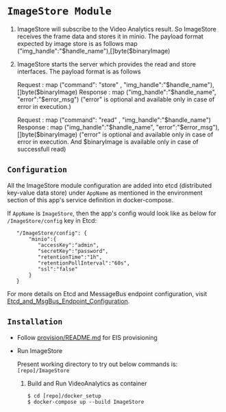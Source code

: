 # `ImageStore Module`

1. ImageStore will subscribe to the Video Analytics result. So ImageStore
   receives the frame data and stores it in minio.
   The payload format expected by image store is as follows
   map ("img_handle":"$handle_name"),[]byte($binaryImage)

2. ImageStore starts the server which provides the read and store interfaces.
   The payload format is as follows

   Request : map ("command": "store" , "img_handle":"$handle_name"),[]byte($binaryImage)
   Response : map ("img_handle":"$handle_name", "error":"$error_msg")
   ("error" is optional and available only in case of error in execution.)

   Request : map ("command": "read" , "img_handle":"$handle_name")
   Response : map ("img_handle":"$handle_name", "error":"$error_msg"),[]byte($binaryImage) 
   ("error" is optional and available only in case of error in execution.
   And $binaryImage is available only in case of successfull read)
   
## `Configuration`

All the ImageStore module configuration are added into etcd (distributed
key-value data store) under `AppName` as mentioned in the
environment section of this app's service definition in docker-compose.

If `AppName` is `ImageStore`, then the app's config would look like as below
 for `/ImageStore/config` key in Etcd:
 ```
    "/ImageStore/config": {
        "minio":{  
           "accessKey":"admin",
           "secretKey":"password",
           "retentionTime":"1h",
           "retentionPollInterval":"60s",
           "ssl":"false"
        }
    }
 ```
For more details on Etcd and MessageBus endpoint configuration, visit [Etcd_and_MsgBus_Endpoint_Configuration](../Etcd_and_MsgBus_Endpoint_Configuration].md).

## `Installation`

* Follow [provision/README.md](../docker_setup/provision/README.md) for EIS provisioning

* Run ImageStore

  Present working directory to try out below commands is: `[repo]/ImageStore`

    1. Build and Run VideoAnalytics as container
        ```
        $ cd [repo]/docker_setup
        $ docker-compose up --build ImageStore
        ```
